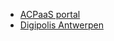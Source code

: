 <!-- _navbar.md -->
* [ACPaaS portal](https://acpaas.digipolis.be/nl/product/generiek-publicatie-platform ':target="_blank"')
* [Digipolis Antwerpen](https://digipolisantwerpen.be/ ':target="_blank"')
